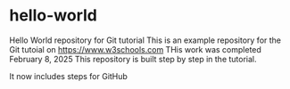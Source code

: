 # hello-world
Hello World repository for Git tutorial
This is an example repository for the Git tutoial on https://www.w3schools.com
THis work was completed February 8, 2025
This repository is built step by step in the tutorial.

It now includes steps for GitHub
